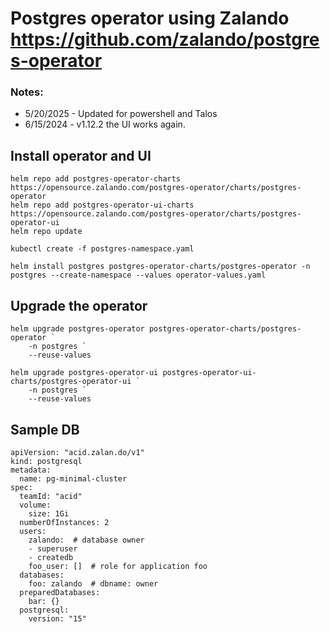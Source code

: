 # Postgres operator using Zalando https://github.com/zalando/postgres-operator

### Notes:
- 5/20/2025 - Updated for powershell and Talos
- 6/15/2024 - v1.12.2 the UI works again. 


## Install operator and UI

```
helm repo add postgres-operator-charts https://opensource.zalando.com/postgres-operator/charts/postgres-operator 
helm repo add postgres-operator-ui-charts https://opensource.zalando.com/postgres-operator/charts/postgres-operator-ui
helm repo update

kubectl create -f postgres-namespace.yaml

helm install postgres postgres-operator-charts/postgres-operator -n postgres --create-namespace --values operator-values.yaml 
```

## Upgrade the operator
```
helm upgrade postgres-operator postgres-operator-charts/postgres-operator `
    -n postgres `
    --reuse-values

helm upgrade postgres-operator-ui postgres-operator-ui-charts/postgres-operator-ui `
    -n postgres `
    --reuse-values
```

## Sample DB
```
apiVersion: "acid.zalan.do/v1"
kind: postgresql
metadata:
  name: pg-minimal-cluster
spec:
  teamId: "acid"
  volume:
    size: 1Gi
  numberOfInstances: 2
  users:
    zalando:  # database owner
    - superuser
    - createdb
    foo_user: []  # role for application foo
  databases:
    foo: zalando  # dbname: owner
  preparedDatabases:
    bar: {}
  postgresql:
    version: "15"
```
